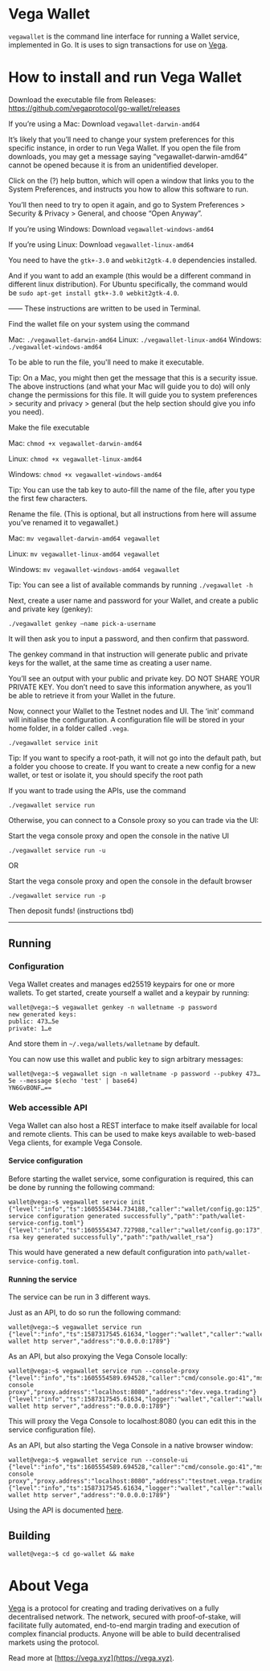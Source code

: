 # Vega Wallet

`vegawallet` is the command line interface for running a Wallet service, implemented in Go. It is uses to sign transactions for use on [Vega](#about-vega).

# How to install and run Vega Wallet 

Download the executable file from Releases: https://github.com/vegaprotocol/go-wallet/releases 

If you’re using a Mac: 
Download `vegawallet-darwin-amd64`

It’s likely that you’ll need to change your system preferences for this specific instance, in order to run Vega Wallet. If you open the file from downloads, you may get a message saying “vegawallet-darwin-amd64” cannot be opened because it is from an unidentified developer.

Click on the (?) help button, which will open a window that links you to the System Preferences, and instructs you how to allow this software to run. 

You’ll then need to try to open it again, and go to System Preferences > Security & Privacy > General, and choose “Open Anyway”. 

If you’re using Windows:
Download `vegawallet-windows-amd64`

If you’re using Linux: 
Download `vegawallet-linux-amd64`

You need to have the `gtk+-3.0` and `webkit2gtk-4.0` dependencies installed.

And if you want to add an example (this would be a different command in different linux distribution). For Ubuntu specifically, the command would be `sudo apt-get install gtk+-3.0 webkit2gtk-4.0`. 

——
These instructions are written to be used in Terminal.  

Find the wallet file on your system using the command 

Mac: `./vegawallet-darwin-amd64`
Linux: `./vegawallet-linux-amd64`
Windows: `./vegawallet-windows-amd64`

To be able to run the file, you'll need to make it executable. 

Tip: On a Mac, you might then get the message that this is a security issue. The above instructions (and what your Mac will guide you to do) will only change the permissions for this file.  It will guide you to system preferences > security and privacy > general (but the help section should give you info you need). 

Make the file executable

Mac: 
`chmod +x vegawallet-darwin-amd64`

Linux: 
`chmod +x vegawallet-linux-amd64`

Windows: 
`chmod +x vegawallet-windows-amd64`

Tip: You can use the tab key to auto-fill the name of the file, after you type the first few characters. 

Rename the file. (This is optional, but all instructions from here will assume you’ve renamed it to vegawallet.) 

Mac: 
`mv vegawallet-darwin-amd64 vegawallet`

Linux: 
`mv vegawallet-linux-amd64 vegawallet`

Windows:
`mv vegawallet-windows-amd64 vegawallet`

Tip: You can see a list of available commands by running
`./vegawallet -h`

Next, create a user name and password for your Wallet, and create a public and private key (genkey):

`./vegawallet genkey —name pick-a-username` 

It will then ask you to input a password, and then confirm that password. 

The genkey command in that instruction will generate public and private keys for the wallet, at the same time as creating a user name. 

You’ll see an output with your public and private key. DO NOT SHARE YOUR PRIVATE KEY. You don’t need to save this information anywhere, as you’ll be able to retrieve it from your Wallet in the future. 

Now, connect your Wallet to the Testnet nodes and UI. The ‘init’ command will initialise the configuration. A configuration file will be stored in your home folder, in a folder called `.vega`.

`./vegawallet service init`

Tip: If you want to specify a root-path, it will not go into the default path, but a folder you choose to create. If you want to create a new config for a new wallet, or test or isolate it, you should specify the root path

If you want to trade using the APIs, use the command 

`./vegawallet service run`

Otherwise, you can connect to a Console proxy so you can trade via the UI: 

Start the vega console proxy and open the console in the native UI

`./vegawallet service run -u` 

OR

Start the vega console proxy and open the console in the default browser

`./vegawallet service run -p` 

Then deposit funds! (instructions tbd) 




















------------------ 

## Running
### Configuration
Vega Wallet creates and manages ed25519 keypairs for one or more wallets. To get started, create yourself a wallet and a keypair by running:

```console
wallet@vega:~$ vegawallet genkey -n walletname -p password
new generated keys:
public: 473…5e
private: 1…e
```

And store them in `~/.vega/wallets/walletname` by default.

You can now use this wallet and public key to sign arbitrary messages:
 ```console
wallet@vega:~$ vegawallet sign -n walletname -p password --pubkey 473…5e --message $(echo 'test' | base64)
YN6GvBONF…==
```

### Web accessible API
Vega Wallet can also host a REST interface to make itself available for local and remote clients. This can be used to make keys available to web-based Vega clients, for example Vega Console.

#### Service configuration
Before starting the wallet service, some configuration is required, this can be done by running the following command:

```console
wallet@vega:~$ vegawallet service init
{"level":"info","ts":1605554344.734188,"caller":"wallet/config.go:125","msg":"wallet service configuration generated successfully","path":"path/wallet-service-config.toml"}
{"level":"info","ts":1605554347.727988,"caller":"wallet/config.go:173","msg":"wallet rsa key generated successfully","path":"path/wallet_rsa"}
```

This would have generated a new default configuration into `path/wallet-service-config.toml`.


#### Running the service
The service can be run in 3 different ways.

Just as an API, to do so run the following command:
```console
wallet@vega:~$ vegawallet service run
{"level":"info","ts":1587317545.61634,"logger":"wallet","caller":"wallet/service.go:147","msg":"starting wallet http server","address":"0.0.0.0:1789"}
```

As an API, but also proxying the Vega Console locally:
```console
wallet@vega:~$ vegawallet service run --console-proxy
{"level":"info","ts":1605554589.694528,"caller":"cmd/console.go:41","msg":"starting console proxy","proxy.address":"localhost:8080","address":"dev.vega.trading"}
{"level":"info","ts":1587317545.61634,"logger":"wallet","caller":"wallet/service.go:147","msg":"starting wallet http server","address":"0.0.0.0:1789"}
```
This will proxy the Vega Console to localhost:8080 (you can edit this in the service configuration file).

As an API, but also starting the Vega Console in a native browser window:
```console
wallet@vega:~$ vegawallet service run --console-ui
{"level":"info","ts":1605554589.694528,"caller":"cmd/console.go:41","msg":"starting console proxy","proxy.address":"localhost:8080","address":"testnet.vega.trading"}
{"level":"info","ts":1587317545.61634,"logger":"wallet","caller":"wallet/service.go:147","msg":"starting wallet http server","address":"0.0.0.0:1789"}
```

Using the API is documented [here](./wallet/README.md).

## Building
```console
wallet@vega:~$ cd go-wallet && make
```

# About Vega
 [Vega](https://vega.xyz) is a protocol for creating and trading derivatives on a fully decentralised network. The network, secured with proof-of-stake, will facilitate fully automated, end-to-end margin trading and execution of complex financial products. Anyone will be able to build decentralised markets using the protocol.

Read more at [https://vega.xyz](https://vega.xyz).
